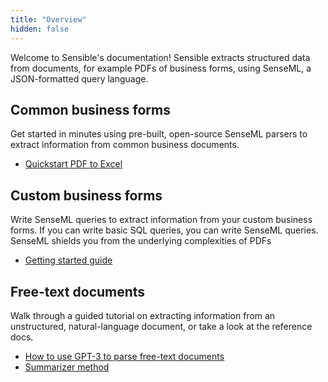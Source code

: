```yaml
---
title: "Overview"
hidden: false
---
```


Welcome to Sensible's documentation!  Sensible extracts structured data from documents, for example PDFs of business forms, using SenseML, a JSON-formatted query language. 

Common business forms
----

 Get started in minutes using pre-built, open-source SenseML parsers to extract information from common business documents.

- [Quickstart PDF to Excel](doc:excel-quickstart)

Custom business forms
---

Write SenseML queries to extract information from your custom business forms. If you can write basic SQL queries, you can write SenseML queries. SenseML shields you from the underlying complexities of PDFs

- [Getting started guide](doc:getting-started)


Free-text documents
----

Walk through a guided tutorial on extracting information from an unstructured, natural-language document, or take a look at  the reference docs.

- [How to use GPT-3 to parse free-text documents](https://www.sensible.so/blog/how-to-use-gpt-3-to-parse-free-text-documents)
- [Summarizer method](doc:summarizer)
